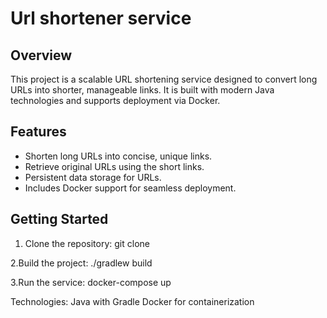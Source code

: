 # Url shortener service

## Overview
This project is a scalable URL shortening service designed to convert long URLs into shorter, manageable links. It is built with modern Java technologies and supports deployment via Docker.

## Features
- Shorten long URLs into concise, unique links.
- Retrieve original URLs using the short links.
- Persistent data storage for URLs.
- Includes Docker support for seamless deployment.

## Getting Started
1. Clone the repository:
   git clone <repository-url>

2.Build the project:
./gradlew build

3.Run the service:
docker-compose up

Technologies:
Java with Gradle
Docker for containerization
